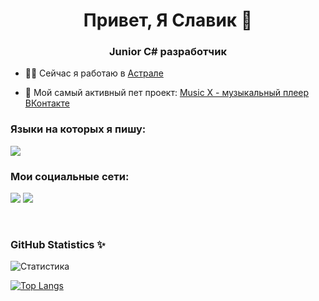 <h1 align="center">Привет, Я Славик 🦊</h1>
<h3 align="center">Junior C# разработчик </h3>

- 🧑‍💻 Сейчас я работаю в [Астрале](https://astal.ru)

- 🎨 Мой самый активный пет проект: [Music X - музыкальный плеер ВКонтакте](https://t.me/MusicXPlayer)

### Языки на которых я пишу:

<div style="display: inline-block;">
<img src="https://img.shields.io/badge/C%23-239120?style=for-the-badge&logo=C Sharp&logoColor=fff"/>
</div>

### Мои социальные сети:

<a href="https://vk.com/fooxboy" target="_blank"><img src="https://img.shields.io/badge/VK-0077FF?style=for-the-badge&logo=VK&logoColor=fff"/></a>
<a href="https://t.me/fooxboy" target="_blank"><img src="https://img.shields.io/badge/Telegram-26A5E4?style=for-the-badge&logo=Telegram&logoColor=fff"/></a>

<br>

### GitHub Statistics ✨

![Статистика](https://github-readme-stats.vercel.app/api?username=Fooxboy&show_icons=true&theme=github_dark)

[![Top Langs](https://github-readme-stats.vercel.app/api/top-langs/?username=Fooxboy&layout=compact&theme=github_dark)](https://github.com/Fooxboy/github-readme-stats)

